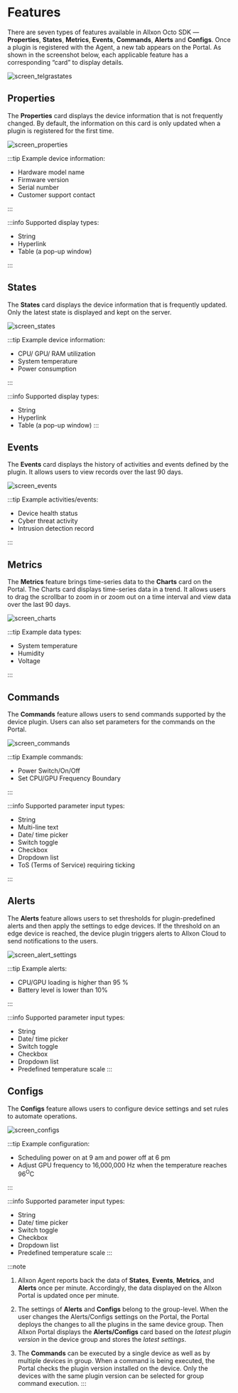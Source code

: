 # Features

There are seven types of features available in Allxon Octo SDK — **Properties**, **States**, **Metrics**, **Events**, **Commands**, **Alerts** and **Configs**. Once a plugin is registered with the Agent, a new tab appears on the Portal. As shown in the screenshot below, each applicable feature has a corresponding “card” to display details.

![screen_telgrastates](../_img/screen_telgrastates.png)

## Properties
The **Properties** card displays the device information that is not frequently changed. By default, the information on this card is only updated when a plugin is registered for the first time.



![screen_properties](../_img/screen_properties.png)

:::tip Example device information:
- Hardware model name
- Firmware version
- Serial number
- Customer support contact

:::

:::info Supported display types:
- String
- Hyperlink
- Table (a pop-up window)

:::

## States
The **States** card displays the device information that is frequently updated. Only the latest state is displayed and kept on the server.

![screen_states](../_img/screen_states.png)

:::tip Example device information:
- CPU/ GPU/ RAM utilization
- System temperature
- Power consumption

:::

:::info Supported display types:
- String
- Hyperlink
- Table (a pop-up window)
:::

## Events

The **Events** card displays the history of activities and events defined by the plugin. It allows users to view records over the last 90 days.

![screen_events](../_img/screen_events.png)

:::tip Example activities/events:
- Device health status
- Cyber threat activity
- Intrusion detection record

:::

## Metrics
The **Metrics** feature brings time-series data to the **Charts** card on the Portal. The Charts card displays time-series data in a trend. It allows users to drag the scrollbar to zoom in or zoom out on a time interval and view data over the last 90 days.


![screen_charts](../_img/screen_charts.png)

:::tip Example data types:
- System temperature
- Humidity
- Voltage

:::

## Commands
The **Commands** feature allows users to send commands supported by the device plugin. Users can also set parameters for the commands on the Portal.

![screen_commands](../_img/screen_commands.png)

:::tip Example commands:
- Power Switch/On/Off
- Set CPU/GPU Frequency Boundary

:::

:::info Supported parameter input types:
- String ​
- Multi-line text
- Date/ time picker​
- Switch toggle​
- Checkbox​
- Dropdown list 
- ToS (Terms of Service) requiring ticking

:::

## Alerts
The **Alerts** feature allows users to set thresholds for plugin-predefined alerts and then apply the settings to edge devices. If the threshold on an edge device is reached, the device plugin triggers alerts to Allxon Cloud to send notifications to the users.

![screen_alert_settings](../_img/screen_alert_settings.png)

:::tip Example alerts:
- CPU/GPU loading is higher than 95 %
- Battery level is lower than 10%

:::

:::info Supported parameter input types:
- String ​
- Date/ time picker​
- Switch toggle​
- Checkbox​
- Dropdown list
- Predefined temperature scale 
:::

## Configs
The **Configs** feature allows users to configure device settings and set rules to automate operations.

![screen_configs](../_img/screen_configs.png)

:::tip Example configuration:
- Scheduling power on at 9 am and power off at 6 pm
- Adjust GPU frequency to 16,000,000 Hz when the temperature reaches 96<sup>O</sup>C

:::

:::info Supported parameter input types:
- String ​
- Date/ time picker​
- Switch toggle​
- Checkbox​
- Dropdown list
- Predefined temperature scale
:::

:::note
1. Allxon Agent reports back the data of **States**, **Events**, **Metrics**, and **Alerts** once per minute. Accordingly, the data displayed on the Allxon Portal is updated once per minute.

2. The settings of **Alerts** and **Configs** belong to the group-level. When the user changes the Alerts/Configs settings on the Portal, the Portal deploys the changes to all the plugins in the same device group. Then Allxon Portal displays the **Alerts/Configs** card based on the *latest plugin version* in the device group and stores the *latest settings*.

3. The **Commands** can be executed by a single device as well as by multiple devices in group. When a command is being executed, the Portal checks the plugin version installed on the device. Only the devices with the same plugin version can be selected for group command execution.
:::

